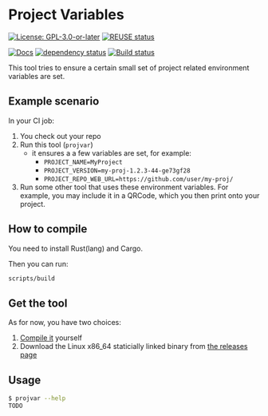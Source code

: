 <!--
SPDX-FileCopyrightText: 2021 Robin Vobruba <hoijui.quaero@gmail.com>

SPDX-License-Identifier: CC0-1.0
-->

# **Proj**ect **Var**iables

[![License: GPL-3.0-or-later](
    https://img.shields.io/badge/License-GPL%203.0+-blue.svg)](
    https://www.gnu.org/licenses/gpl-3.0.html)
[![REUSE status](
    https://api.reuse.software/badge/github.com/hoijui/projvar)](
    https://api.reuse.software/info/github.com/hoijui/projvar)
<!--
[![crates.io](
    https://img.shields.io/crates/v/projvar.svg)](
    https://crates.io/crates/projvar)
-->
[![Docs](
    https://docs.rs/projvar/badge.svg)](
    https://docs.rs/projvar)
[![dependency status](
    https://deps.rs/repo/github/hoijui/projvar/status.svg)](
    https://deps.rs/repo/github/hoijui/projvar)
[![Build status](
    https://github.com/hoijui/projvar/workflows/build/badge.svg)](
    https://github.com/hoijui/projvar/actions)

This tool tries to ensure a certain small set
of project related environment variables are set.

## Example scenario

In your CI job:

1. You check out your repo
2. Run this tool (`projvar`)
   * it ensures a a few variables are set, for example:
     * `PROJECT_NAME=MyProject`
     * `PROJECT_VERSION=my-proj-1.2.3-44-ge73gf28`
     * `PROJECT_REPO_WEB_URL=https://github.com/user/my-proj/`
3. Run some other tool that uses these environment variables.
   For example, you may include it in a QRCode,
   which you then print onto your project.

## How to compile

You need to install Rust(lang) and Cargo.

Then you can run:

```bash
scripts/build
```

## Get the tool

As for now, you have two choices:

1. [Compile it](#how-to-compile) yourself
1. Download the Linux x86\_64 staticially linked binary from
   [the releases page](https://github.com/hoijui/projvar/releases)

## Usage

```bash
$ projvar --help
TODO
```

